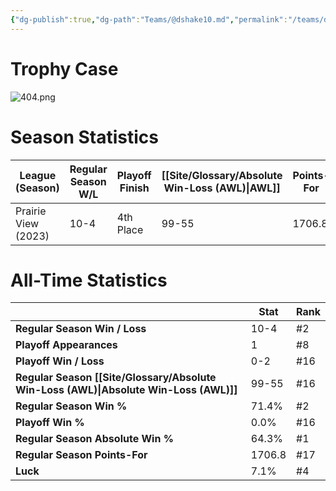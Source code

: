 ```yaml
---
{"dg-publish":true,"dg-path":"Teams/@dshake10.md","permalink":"/teams/dshake10/"}
---
```


# Trophy Case
![404.png](/img/user/z_Assets/img/404.png)
# Season Statistics
| **League (Season)** | **Regular Season W/L** | **Playoff Finish** | **[[Site/Glossary/Absolute Win-Loss (AWL)\|AWL]]** | **Points-For** |
| ------------------- | ---------------------- | ------------------ | ------------------------------------ | -------------- |
| Prairie View (2023) | 10-4 | 4th Place | 99-55 | 1706.8 |
# All-Time Statistics
|                                                | **Stat** | **Rank** |
| ---------------------------------------------- | -------- | -------- |
| **Regular Season Win / Loss**                  | 10-4 | #2 |
| **Playoff Appearances**                        | 1 | #8 |
| **Playoff Win / Loss**                         | 0-2 | #16 |
| **Regular Season [[Site/Glossary/Absolute Win-Loss (AWL)\|Absolute Win-Loss (AWL)]]** | 99-55 | #16 |
| **Regular Season Win %**                       | 71.4% | #2 |
| **Playoff Win %**                              | 0.0% | #16 |
| **Regular Season Absolute Win %**              | 64.3% | #1 |
| **Regular Season Points-For**                  | 1706.8 | #17 |
| **Luck**                                       | 7.1% | #4 |